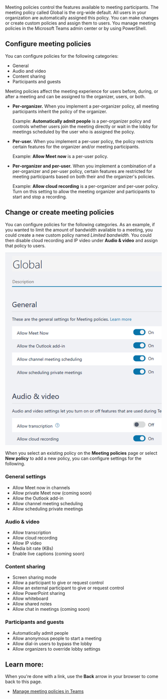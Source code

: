 Meeting policies control the features available to meeting participants. The meeting policy called Global is the org-wide default. All users in your organization are automatically assigned this policy. You can make changes or create custom policies and assign them to users. You manage meeting policies in the Microsoft Teams admin center or by using PowerShell.

## Configure meeting policies

You can configure policies for the following categories:

- General
- Audio and video
- Content sharing
- Participants and guests

Meeting policies affect the meeting experience for users before, during, or after a meeting and can be assigned to the organizer, users, or both.

- **Per-organizer.** When you implement a per-organizer policy, all meeting participants inherit the policy of the organizer.
  
  Example: **Automatically admit people** is a per-organizer policy and controls whether users join the meeting directly or wait in the lobby for meetings scheduled by the user who is assigned the policy.

- **Per-user.** When you implement a per-user policy, the policy restricts certain features for the organizer and/or meeting participants.

  Example: **Allow Meet now** is a per-user policy.

- **Per-organizer and per-user.** When you implement a combination of a per-organizer and per-user policy, certain features are restricted for meeting participants based on both their and the organizer's policies.
  
  Example: **Allow cloud recording** is a per-organizer and per-user policy. Turn on this setting to allow the meeting organizer and participants to start and stop a recording.

## Change or create meeting policies

You can configure policies for the following categories. As an example, if you wanted to limit the amount of bandwidth available to a meeting, you could create a new custom policy named *Limited bandwidth.* You could then disable cloud recording and IP video under **Audio & video** and assign that policy to users.

![Create meeting policies settings](../media/global-create-meeting-policy.png)

When you select an existing policy on the **Meeting policies** page or select **New policy** to add a new policy, you can configure settings for the following.

### General settings

- Allow Meet now in channels
- Allow private Meet now (coming soon)
- Allow the Outlook add-in
- Allow channel meeting scheduling
- Allow scheduling private meetings

### Audio & video

- Allow transcription
- Allow cloud recording
- Allow IP video
- Media bit rate (KBs)
- Enable live captions (coming soon)

### Content sharing

- Screen sharing mode
- Allow a participant to give or request control
- Allow an external participant to give or request control
- Allow PowerPoint sharing
- Allow whiteboard
- Allow shared notes
- Allow chat in meetings (coming soon)

### Participants and guests

- Automatically admit people
- Allow anonymous people to start a meeting
- Allow dial-in users to bypass the lobby
- Allow organizers to override lobby settings

## Learn more:

When you're done with a link, use the **Back** arrow in your browser to come back to this page.

- [Manage meeting policies in Teams](https://docs.microsoft.com/microsoftteams/meeting-policies-in-teams)
